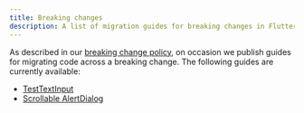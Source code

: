 ```yaml
---
title: Breaking changes
description: A list of migration guides for breaking changes in Flutter.
---
```


As described in our [breaking change policy][],
on occasion we publish guides for migrating code
across a breaking change. The following guides are
currently available:

* [TestTextInput]
* [Scrollable AlertDialog]


[breaking change policy]: /docs/resources/compatibility
[Scrollable AlertDialog]: /docs/release/breaking-changes/scrollable_alert_dialog
[TestTextInput]: /docs/release/breaking-changes/test-text-input

